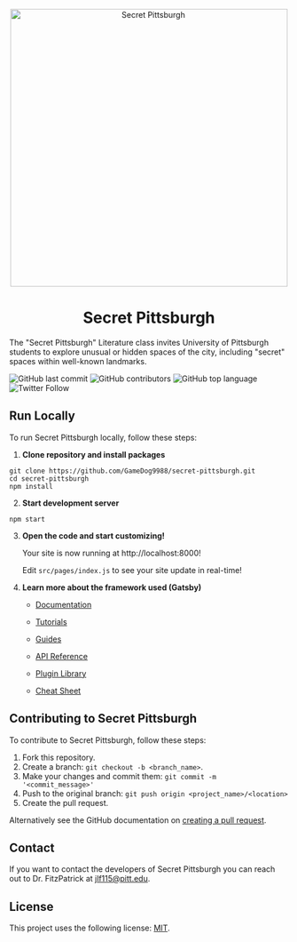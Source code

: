 <p align="center">
  <a href="https://secretpittsburgh.netlify.app">
    <img alt="Secret Pittsburgh" src="https://user-images.githubusercontent.com/51346343/162000341-4c887645-ec5b-4758-a79d-659a2b66be76.png" width="500" />
  </a>
</p>

<h1 align="center">
  Secret Pittsburgh
</h1>

The "Secret Pittsburgh" Literature class invites University of Pittsburgh students to explore unusual or hidden spaces of the city, including "secret" spaces within well-known landmarks.

<!--- These are examples. See https://shields.io for others or to customize this set of shields. You might want to include dependencies, project status and licence info here --->

![GitHub last commit](https://img.shields.io/github/last-commit/GameDog9988/secret-pittsburgh)
![GitHub contributors](https://img.shields.io/github/contributors/GameDog9988/secret-pittsburgh)
![GitHub top language](https://img.shields.io/github/languages/top/GameDog9988/secret-pittsburgh)
![Twitter Follow](https://img.shields.io/twitter/follow/Secret_PGH?style=social)

## Run Locally

To run Secret Pittsburgh locally, follow these steps:

1. **Clone repository and install packages**

```shell
git clone https://github.com/GameDog9988/secret-pittsburgh.git
cd secret-pittsburgh
npm install
```

2. **Start development server**

```shell
npm start
```

3.  **Open the code and start customizing!**

    Your site is now running at http://localhost:8000!

    Edit `src/pages/index.js` to see your site update in real-time!

4.  **Learn more about the framework used (Gatsby)**

    - [Documentation](https://www.gatsbyjs.com/docs/?utm_source=starter&utm_medium=readme&utm_campaign=minimal-starter)

    - [Tutorials](https://www.gatsbyjs.com/tutorial/?utm_source=starter&utm_medium=readme&utm_campaign=minimal-starter)

    - [Guides](https://www.gatsbyjs.com/tutorial/?utm_source=starter&utm_medium=readme&utm_campaign=minimal-starter)

    - [API Reference](https://www.gatsbyjs.com/docs/api-reference/?utm_source=starter&utm_medium=readme&utm_campaign=minimal-starter)

    - [Plugin Library](https://www.gatsbyjs.com/plugins?utm_source=starter&utm_medium=readme&utm_campaign=minimal-starter)

    - [Cheat Sheet](https://www.gatsbyjs.com/docs/cheat-sheet/?utm_source=starter&utm_medium=readme&utm_campaign=minimal-starter)

## Contributing to Secret Pittsburgh

<!--- If your README is long or you have some specific process or steps you want contributors to follow, consider creating a separate CONTRIBUTING.md file--->

To contribute to Secret Pittsburgh, follow these steps:

1. Fork this repository.
2. Create a branch: `git checkout -b <branch_name>`.
3. Make your changes and commit them: `git commit -m '<commit_message>'`
4. Push to the original branch: `git push origin <project_name>/<location>`
5. Create the pull request.

Alternatively see the GitHub documentation on [creating a pull request](https://help.github.com/en/github/collaborating-with-issues-and-pull-requests/creating-a-pull-request).

## Contact

If you want to contact the developers of Secret Pittsburgh you can reach out to Dr. FitzPatrick at jlf115@pitt.edu.

## License

This project uses the following license: [MIT](https://opensource.org/licenses/MIT).
